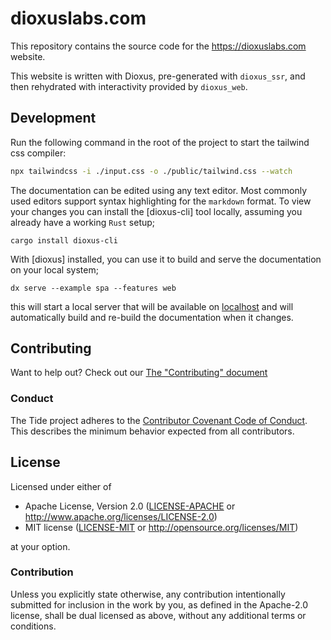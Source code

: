 # dioxuslabs.com

This repository contains the source code for the https://dioxuslabs.com website. 

This website is written with Dioxus, pre-generated with `dioxus_ssr`, and then rehydrated with interactivity provided by `dioxus_web`.

## Development

Run the following command in the root of the project to start the tailwind css compiler:

```bash
npx tailwindcss -i ./input.css -o ./public/tailwind.css --watch
```

The documentation can be edited using any text editor. Most commonly used editors support syntax highlighting for the `markdown` format. To view your changes you can install the [dioxus-cli] tool locally, assuming you already have a working `Rust` setup;
```console
cargo install dioxus-cli
```

With [dioxus] installed, you can use it to build and serve the documentation on your local system;
```console
dx serve --example spa --features web
```

this will start a local server that will be available on [localhost](http://localhost:3000) and will automatically build and re-build the documentation when it changes.

## Contributing
Want to help out? Check out our [The "Contributing" document][contributing]

### Conduct

The Tide project adheres to the [Contributor Covenant Code of
Conduct](https://github.com/http-rs/tide/blob/main/.github/CODE_OF_CONDUCT.md).
This describes the minimum behavior expected from all contributors.

## License

Licensed under either of

- Apache License, Version 2.0 ([LICENSE-APACHE](LICENSE-APACHE) or http://www.apache.org/licenses/LICENSE-2.0)
- MIT license ([LICENSE-MIT](LICENSE-MIT) or http://opensource.org/licenses/MIT)

at your option.

### Contribution

Unless you explicitly state otherwise, any contribution intentionally submitted
for inclusion in the work by you, as defined in the Apache-2.0 license, shall be
dual licensed as above, without any additional terms or conditions.

[Dioxus Book]: https://dioxuslabs.com/book
[mdbook]: https://rust-lang.github.io/mdBook/
[contributing]: https://github.com/http-rs/tide/blob/main/.github/CONTRIBUTING.md

